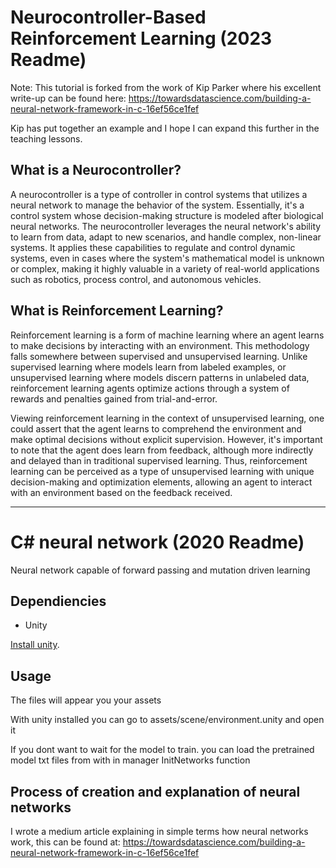 # Neurocontroller-Based Reinforcement Learning (2023 Readme)
Note: This tutorial is forked from the work of Kip Parker where his excellent write-up can be found here: https://towardsdatascience.com/building-a-neural-network-framework-in-c-16ef56ce1fef

Kip has put together an example and I hope I can expand this further in the teaching lessons.

## What is a Neurocontroller?

A neurocontroller is a type of controller in control systems that utilizes a neural network to manage the behavior of the system. Essentially, it's a control system whose decision-making structure is modeled after biological neural networks. The neurocontroller leverages the neural network's ability to learn from data, adapt to new scenarios, and handle complex, non-linear systems. It applies these capabilities to regulate and control dynamic systems, even in cases where the system's mathematical model is unknown or complex, making it highly valuable in a variety of real-world applications such as robotics, process control, and autonomous vehicles.

## What is Reinforcement Learning?

Reinforcement learning is a form of machine learning where an agent learns to make decisions by interacting with an environment. This methodology falls somewhere between supervised and unsupervised learning. Unlike supervised learning where models learn from labeled examples, or unsupervised learning where models discern patterns in unlabeled data, reinforcement learning agents optimize actions through a system of rewards and penalties gained from trial-and-error.

Viewing reinforcement learning in the context of unsupervised learning, one could assert that the agent learns to comprehend the environment and make optimal decisions without explicit supervision. However, it's important to note that the agent does learn from feedback, although more indirectly and delayed than in traditional supervised learning. Thus, reinforcement learning can be perceived as a type of unsupervised learning with unique decision-making and optimization elements, allowing an agent to interact with an environment based on the feedback received.



--------------------------------------------------------------------------------------
# C# neural network (2020 Readme)

Neural network capable of forward passing and mutation driven learning

##  Dependiencies

* Unity

[Install unity](https://unity3d.com/get-unity/download). 

## Usage

The files will appear you your assets

With unity installed you can go to assets/scene/environment.unity and open it

If you dont want to wait for the model to train. you can load the pretrained model txt files from with in manager InitNetworks function

## Process of creation and explanation of neural networks

I wrote a medium article explaining in simple terms how neural networks work, this can be found at: https://towardsdatascience.com/building-a-neural-network-framework-in-c-16ef56ce1fef
